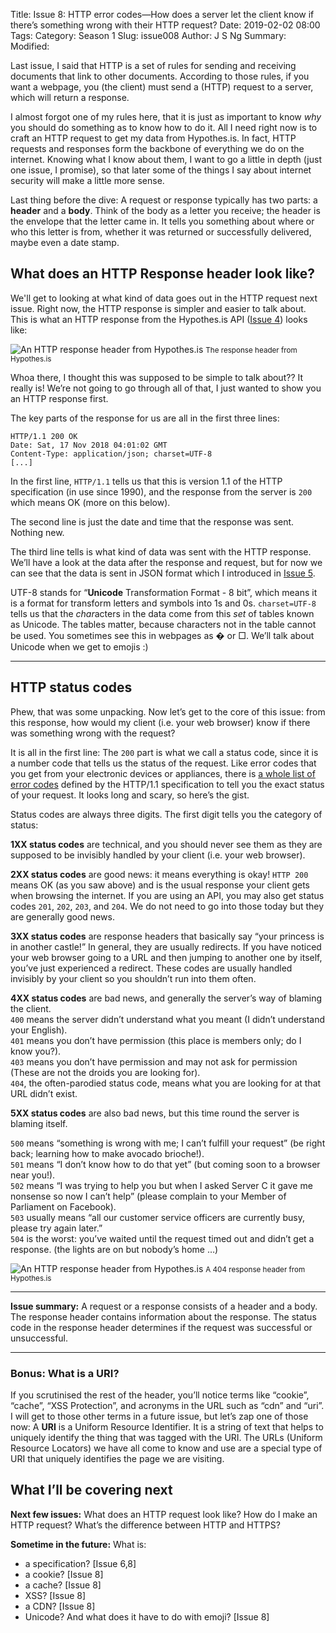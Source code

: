 Title: Issue 8: HTTP error codes—How does a server let the client know if there’s something wrong with their HTTP request?
Date: 2019-02-02 08:00
Tags: 
Category: Season 1
Slug: issue008
Author: J S Ng
Summary: 
Modified: 

Last issue, I said that HTTP is a set of rules for sending and receiving documents that link to other documents. According to those rules, if you want a webpage, you (the client) must send a (HTTP) request to a server, which will return a response.

I almost forgot one of my rules here, that it is just as important to know *why* you should do something as to know how to do it. All I need right now is to craft an HTTP request to get my data from Hypothes.is. In fact, HTTP requests and responses form the backbone of everything we do on the internet. Knowing what I know about them, I want to go a little in depth (just one issue, I promise), so that later some of the things I say about internet security will make a little more sense.

Last thing before the dive: A request or response typically has two parts: a **header** and a **body**. Think of the body as a letter you receive; the header is the envelope that the letter came in. It tells you something about where or who this letter is from, whether it was returned or successfully delivered, maybe even a date stamp.

## What does an HTTP Response header look like?

We'll get to looking at what kind of data goes out in the HTTP request next issue. Right now, the HTTP response is simpler and easier to talk about. This is what an HTTP response from the Hypothes.is API ([Issue 4](https://buttondown.email/laymansguide/archive/fe8b59fc-c5fd-49f2-9d01-9f21fa3df95c)) looks like:


![An HTTP response header from Hypothes.is]({attach}/season1/issue008/issue008_01.png)
<small>The response header from Hypothes.is </small>


Whoa there, I thought this was supposed to be simple to talk about?? It really is! We’re not going to go through all of that, I just wanted to show you an HTTP response first.

The key parts of the response for us are all in the first three lines:

```
HTTP/1.1 200 OK
Date: Sat, 17 Nov 2018 04:01:02 GMT
Content-Type: application/json; charset=UTF-8
[...]
```

In the first line, `HTTP/1.1` tells us that this is version 1.1 of the HTTP specification (in use since 1990), and the response from the server is `200` which means OK (more on this below).

The second line is just the date and time that the response was sent. Nothing new.

The third line tells is what kind of data was sent with the HTTP response. We’ll have a look at the data after the response and request, but for now we can see that the data is sent in JSON format which I introduced in [Issue 5](https://buttondown.email/laymansguide/archive/fb0c4cc9-040a-4826-b1d0-0cf703c78115).

UTF-8 stands for “**Unicode** Transformation Format - 8 bit”, which means it is a format for transform letters and symbols into 1s and 0s. `charset=UTF-8` tells us that the *char*acters in the data come from this *set* of tables known as Unicode. The tables matter, because characters not in the table cannot be used. You sometimes see this in webpages as � or □. We’ll talk about Unicode when we get to emojis :)

-----

## HTTP status codes

Phew, that was some unpacking. Now let’s get to the core of this issue: from this response, how would my client (i.e. your web browser) know if there was something wrong with the request?

It is all in the first line: The `200` part is what we call a status code, since it is a number code that tells us the status of the request. Like error codes that you get from your electronic devices or appliances, there is [a whole list of error codes](https://www.w3.org/Protocols/rfc2616/rfc2616-sec10.html) defined by the HTTP/1.1 specification to tell you the exact status of your request. It looks long and scary, so here’s the gist.

Status codes are always three digits. The first digit tells you the category of status:

**1XX status codes** are technical, and you should never see them as they are supposed to be invisibly handled by your client (i.e. your web browser).

**2XX status codes** are good news: it means everything is okay! `HTTP 200` means OK (as you saw above) and is the usual response your client gets when browsing the internet. If you are using an API, you may also get status codes `201`, `202`, `203`, and `204`. We do not need to go into those today but they are generally good news.

**3XX status codes** are response headers that basically say “your princess is in another castle!” In general, they are usually redirects. If you have noticed your web browser going to a URL and then jumping to another one by itself, you’ve just experienced a redirect. These codes are usually handled invisibly by your client so you shouldn’t run into them often.

**4XX status codes** are bad news, and generally the server’s way of blaming the client.  
`400` means the server didn’t understand what you meant (I didn’t understand your English).  
`401` means you don’t have permission (this place is members only; do I know you?).  
`403` means you don’t have permission and may not ask for permission (These are not the droids you are looking for).  
`404`, the often-parodied status code, means what you are looking for at that URL didn’t exist.

**5XX status codes** are also bad news, but this time round the server is blaming itself.

`500` means “something is wrong with me; I can’t fulfill your request” (be right back; learning how to make avocado brioche!).  
`501` means “I don’t know how to do that yet” (but coming soon to a browser near you!).  
`502` means “I was trying to help you but when I asked Server C it gave me nonsense so now I can’t help” (please complain to your Member of Parliament on Facebook).  
`503` usually means “all our customer service officers are currently busy, please try again later.”  
`504` is the worst: you’ve waited until the request timed out and didn’t get a response. (the lights are on but nobody’s home …)


![An HTTP response header from Hypothes.is]({attach}/season1/issue008/issue008_02.png)
<small>A 404 response header from Hypothes.is </small>


-----

**Issue summary:** A request or a response consists of a header and a body. The response header contains information about the response. The status code in the response header determines if the request was successful or unsuccessful.

-----

### Bonus: What is a URI?

If you scrutinised the rest of the header, you’ll notice terms like “cookie”,  “cache”, “XSS Protection”, and acronyms in the URL such as “cdn” and “uri”. I will get to those other terms in a future issue, but let’s zap one of those now: A **URI** is a Uniform Resource Identifier. It is a string of text that helps to uniquely identify the thing that was tagged with the URI. The URLs (Uniform Resource Locators) we have all come to know and use are a special type of URI that uniquely identifies the page we are visiting.

## What I’ll be covering next

**Next few issues:** What does an HTTP request look like? How do I make an HTTP request? What’s the difference between HTTP and HTTPS?

**Sometime in the future:** What is:

- a specification? [Issue 6,8]
- a cookie? [Issue 8]
- a cache? [Issue 8]
- XSS? [Issue 8]
- a CDN? [Issue 8]
- Unicode? And what does it have to do with emoji? [Issue 8]
